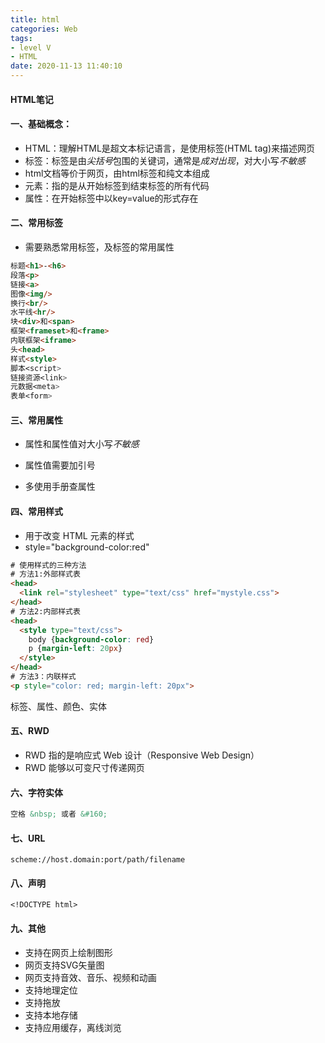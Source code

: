 ```yaml
---
title: html
categories: Web
tags: 
- level V
- HTML
date: 2020-11-13 11:40:10
---
```


#### HTML笔记

#### 一、基础概念：

- HTML：理解HTML是超文本标记语言，是使用标签(HTML tag)来描述网页
- 标签：标签是由*尖括号*包围的关键词，通常是*成对出现*，对大小写*不敏感*
- html文档等价于网页，由html标签和纯文本组成
- 元素：指的是从开始标签到结束标签的所有代码
- 属性：在开始标签中以key=value的形式存在

#### 二、常用标签

- 需要熟悉常用标签，及标签的常用属性

```html
标题<h1>-<h6>
段落<p>
链接<a>
图像<img/>
换行<br/>
水平线<hr/> 
块<div>和<span>
框架<frameset>和<frame>
内联框架<iframe>
头<head>
样式<style>
脚本<script>
链接资源<link>
元数据<meta>
表单<form>
```

<!--这是一段注释。注释不会在浏览器中显示。-->

#### 三、常用属性

- 属性和属性值对大小写*不敏感*
- 属性值需要加引号

- 多使用手册查属性

#### 四、常用样式

- 用于改变 HTML 元素的样式
- style="background-color:red"

```html
# 使用样式的三种方法
# 方法1:外部样式表
<head>
  <link rel="stylesheet" type="text/css" href="mystyle.css">
</head>
# 方法2:内部样式表
<head>
  <style type="text/css">
    body {background-color: red}
    p {margin-left: 20px}
  </style>
</head>
# 方法3：内联样式
<p style="color: red; margin-left: 20px">
```

标签、属性、颜色、实体

#### 五、RWD

- RWD 指的是响应式 Web 设计（Responsive Web Design）
- RWD 能够以可变尺寸传递网页

#### 六、字符实体

```html
空格 &nbsp; 或者 &#160;
```

#### 七、URL

```
scheme://host.domain:port/path/filename
```

#### 八、声明

```
<!DOCTYPE html>
```

#### 九、其他

- 支持在网页上绘制图形
- 网页支持SVG矢量图
- 网页支持音效、音乐、视频和动画
- 支持地理定位
- 支持拖放
- 支持本地存储
- 支持应用缓存，离线浏览

